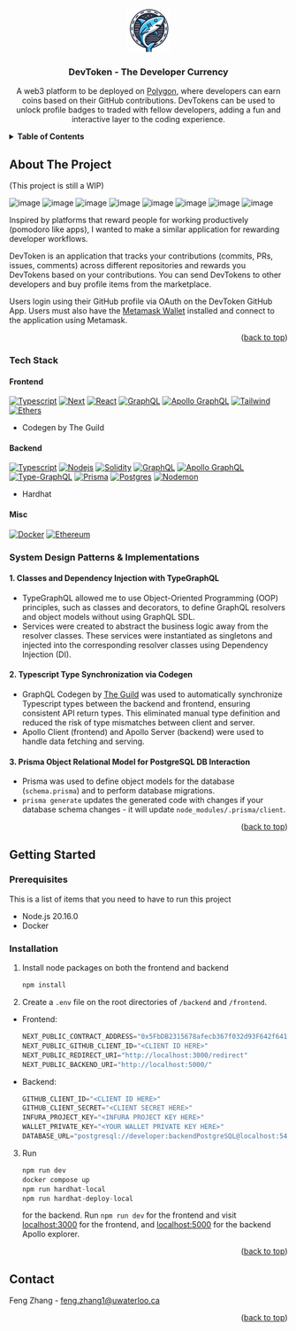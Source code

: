 <a id="readme-top"></a>


<!-- PROJECT LOGO -->
<br />
<div align="center">
  <a href="https://github.com/othneildrew/Best-README-Template">
    <img src="frontend/app/icon.png" alt="Logo" width="80" height="80">
  </a>

  <h3 align="center"><strong>DevToken - The Developer Currency</strong></h3>

  <p align="center">
    A web3 platform to be deployed on <a href="https://polygon.technology/">Polygon</a>, where developers can earn coins based on their GitHub contributions. DevTokens can be used to unlock profile badges to traded with fellow developers, adding a fun and interactive layer to the coding experience. 
    <!-- <br />
    <a href="https://github.com/othneildrew/Best-README-Template"><strong>Explore the docs »</strong></a>
    <br />
    <br />
    <a href="https://github.com/othneildrew/Best-README-Template">View Demo</a>
    ·
    <a href="https://github.com/othneildrew/Best-README-Template/issues/new?labels=bug&template=bug-report---.md">Report Bug</a>
    ·
    <a href="https://github.com/othneildrew/Best-README-Template/issues/new?labels=enhancement&template=feature-request---.md">Request Feature</a> -->
  </p>
</div>



<!-- TABLE OF CONTENTS -->
<details>
  <summary><strong>Table of Contents</strong></summary>
  <ol>
    <li>
      <a href="#about-the-project">About The Project</a>
      <ul>
        <li><a href="#tech-stack">Tech Stack</a></li>
        <li><a href="#tech-stack">System Design Patterns and Implementations</a></li>
      </ul>
    </li>
    <li>
      <a href="#getting-started">Getting Started</a>
      <ul>
        <li><a href="#prerequisites">Prerequisites</a></li>
        <li><a href="#installation">Installation</a></li>
      </ul>
    </li>
    <li><a href="#contact">Contact</a></li>
    <li><a href="#acknowledgments">Acknowledgments</a></li>
  </ol>
</details>



<!-- ABOUT THE PROJECT -->
## About The Project

(This project is still a WIP)
<!-- [![Product Name Screen Shot][product-screenshot]](https://example.com) -->
![image](https://github.com/user-attachments/assets/d876664a-f1b5-4bc4-aba4-dd5da477055d)
![image](https://github.com/user-attachments/assets/90b4221c-7087-4b5f-a415-339ab6f685db)
![image](https://github.com/user-attachments/assets/d0a51753-6316-45a4-818e-29e953750100)
![image](https://github.com/user-attachments/assets/8fae9b37-f591-45a4-af73-4554e15d943b)
![image](https://github.com/user-attachments/assets/96eaeb19-0bb6-42cc-966d-f1994afb5c76)
![image](https://github.com/user-attachments/assets/7229f231-4822-4786-a6ee-c412c55fa1e3)
![image](https://github.com/user-attachments/assets/7108208a-57e5-4422-adbf-fc450b4a6746)
![image](https://github.com/user-attachments/assets/4f607035-b2c3-49f2-a20a-e5489411addc)


Inspired by platforms that reward people for working productively (pomodoro like apps), I wanted to make a similar application for rewarding developer workflows. 

DevToken is an application that tracks your contributions (commits, PRs, issues, comments) across different repositories and rewards you DevTokens based on your contributions. You can send DevTokens to other developers and buy profile items from the marketplace. 

Users login using their GitHub profile via OAuth on the DevToken GitHub App. Users must also have the [Metamask Wallet](https://metamask.io/) installed and connect to the application using Metamask. 

<p align="right">(<a href="#readme-top">back to top</a>)</p>



### Tech Stack

#### Frontend
 [![Typescript][Typescript-shield]][Typescript-url]
 [![Next][Next.js]][Next-url]
 [![React][React.js]][React-url]
 [![GraphQL][GraphQL-shield]][GraphQL-url]
 [![Apollo GraphQL][Apollo-GraphQL-shield]][Apollo-GraphQL-url]
 [![Tailwind][Tailwind-shield]][Tailwind-url]
 [![Ethers][Ethers-shield]][Ethers-url]
 * Codegen by The Guild

#### Backend
 [![Typescript][Typescript-shield]][Typescript-url]
 [![Nodejs][Node-shield]][Node-url]
 [![Solidity][Solidity-shield]][Solidity-url]
 [![GraphQL][GraphQL-shield]][GraphQL-url]
 [![Apollo GraphQL][Apollo-GraphQL-shield]][Apollo-GraphQL-url]
 [![Type-GraphQL][Type-GraphQL-shield]][Type-GraphQL-url]
 [![Prisma][Prisma-shield]][Prisma-url]
 [![Postgres][Postgres-shield]][Postgres-url]
 [![Nodemon][Nodemon-shield]][Nodemon-url]
 * Hardhat
 
#### Misc
 [![Docker][Docker-shield]][Docker-url]
 [![Ethereum][Ethereum-shield]][Ethereum-url]

### System Design Patterns & Implementations

#### 1. Classes and Dependency Injection with TypeGraphQL
- TypeGraphQL allowed me to use Object-Oriented Programming (OOP) principles, such as classes and decorators, to define GraphQL resolvers and object models without using GraphQL SDL.
- Services were created to abstract the business logic away from the resolver classes. These services were instantiated as singletons and injected into the corresponding resolver classes using Dependency Injection (DI).

#### 2. Typescript Type Synchronization via Codegen
- GraphQL Codegen by [The Guild](https://the-guild.dev/graphql/codegen) was used to automatically synchronize Typescript types between the backend and frontend, ensuring consistent API return types. This eliminated manual type definition and reduced the risk of type mismatches between client and server.
- Apollo Client (frontend) and Apollo Server (backend) were used to handle data fetching and serving. 

#### 3. Prisma Object Relational Model for PostgreSQL DB Interaction
- Prisma was used to define object models for the database (`schema.prisma`) and to perform database migrations.
- `prisma generate` updates the generated code with changes if your database schema changes - it will update `node_modules/.prisma/client`.

<p align="right">(<a href="#readme-top">back to top</a>)</p>


<!-- GETTING STARTED -->
## Getting Started


### Prerequisites

This is a list of items that you need to have to run this project
* Node.js 20.16.0
* Docker

### Installation

1. Install node packages on both the frontend and backend
    ```sh
    npm install
    ```

2. Create a `.env` file on the root directories of `/backend` and `/frontend`. 
- Frontend:
   ```js
  NEXT_PUBLIC_CONTRACT_ADDRESS="0x5FbDB2315678afecb367f032d93F642f64180aa3" 
  NEXT_PUBLIC_GITHUB_CLIENT_ID="<CLIENT ID HERE>"
  NEXT_PUBLIC_REDIRECT_URI="http://localhost:3000/redirect"
  NEXT_PUBLIC_BACKEND_URI="http://localhost:5000/"
   ```
   
- Backend:
  ```js
  GITHUB_CLIENT_ID="<CLIENT ID HERE>"
  GITHUB_CLIENT_SECRET="<CLIENT SECRET HERE>"
  INFURA_PROJECT_KEY="<INFURA PROJECT KEY HERE>"
  WALLET_PRIVATE_KEY="<YOUR WALLET PRIVATE KEY HERE>"
  DATABASE_URL="postgresql://developer:backendPostgreSQL@localhost:5432/devtoken"
  ```

3. Run 
    ```js
    npm run dev
    docker compose up
    npm run hardhat-local
    npm run hardhat-deploy-local
    ``` 
    for the backend. Run `npm run dev` for the frontend and visit [localhost:3000](http://localhost:3000/) for the frontend, and [localhost:5000](http://localhost:5000/) for the backend Apollo explorer.

<p align="right">(<a href="#readme-top">back to top</a>)</p>


<!-- CONTACT -->
## Contact

Feng Zhang - [feng.zhang1@uwaterloo.ca](mailto:feng.zhang1@uwaterloo.ca)

<p align="right">(<a href="#readme-top">back to top</a>)</p>

<!-- 
<!-- ACKNOWLEDGMENTS -->
<!-- ## Acknowledgments

Use this space to list resources you find helpful and would like to give credit to. I've included a few of my favorites to kick things off!

* [Choose an Open Source License](https://choosealicense.com)
* [GitHub Emoji Cheat Sheet](https://www.webpagefx.com/tools/emoji-cheat-sheet)
* [Malven's Flexbox Cheatsheet](https://flexbox.malven.co/)
* [Malven's Grid Cheatsheet](https://grid.malven.co/)
* [Img Shields](https://shields.io)
* [GitHub Pages](https://pages.github.com)
* [Font Awesome](https://fontawesome.com)
* [React Icons](https://react-icons.github.io/react-icons/search)

<p align="right">(<a href="#readme-top">back to top</a>)</p> --> 



<!-- MARKDOWN LINKS & IMAGES -->
<!-- https://www.markdownguide.org/basic-syntax/#reference-style-links -->
[contributors-shield]: https://img.shields.io/github/contributors/othneildrew/Best-README-Template.svg?style=for-the-badge
[contributors-url]: https://github.com/othneildrew/Best-README-Template/graphs/contributors
[forks-shield]: https://img.shields.io/github/forks/othneildrew/Best-README-Template.svg?style=for-the-badge
[forks-url]: https://github.com/othneildrew/Best-README-Template/network/members
[stars-shield]: https://img.shields.io/github/stars/othneildrew/Best-README-Template.svg?style=for-the-badge
[stars-url]: https://github.com/othneildrew/Best-README-Template/stargazers
[issues-shield]: https://img.shields.io/github/issues/othneildrew/Best-README-Template.svg?style=for-the-badge
[issues-url]: https://github.com/othneildrew/Best-README-Template/issues
[license-shield]: https://img.shields.io/github/license/othneildrew/Best-README-Template.svg?style=for-the-badge
[license-url]: https://github.com/othneildrew/Best-README-Template/blob/master/LICENSE.txt
[linkedin-shield]: https://img.shields.io/badge/-LinkedIn-black.svg?style=for-the-badge&logo=linkedin&colorB=555
[linkedin-url]: https://linkedin.com/in/othneildrew
[product-screenshot]: images/screenshot.png
[Next.js]: https://img.shields.io/badge/next.js-000000?style=for-the-badge&logo=nextdotjs&logoColor=white
[Next-url]: https://nextjs.org/
[React.js]: https://img.shields.io/badge/React-20232A?style=for-the-badge&logo=react&logoColor=61DAFB
[React-url]: https://reactjs.org/

[GraphQL-shield]: https://img.shields.io/badge/GraphQl-E10098?style=for-the-badge&logo=graphql&logoColor=white
[GraphQL-url]: https://graphql.org/

[Apollo-GraphQL-shield]: https://img.shields.io/badge/-ApolloGraphQL-311C87?style=for-the-badge&logo=apollo-graphql
[Apollo-GraphQL-url]: https://www.apollographql.com/

[Typescript-shield]: https://img.shields.io/badge/typescript-%23007ACC.svg?style=for-the-badge&logo=typescript&logoColor=white
[Typescript-url]: https://www.typescriptlang.org/

[Tailwind-shield]: https://img.shields.io/badge/tailwindcss-%2338B2AC.svg?style=for-the-badge&logo=tailwind-css&logoColor=white
[Tailwind-url]: https://tailwindcss.com/

[Type-GraphQL-shield]: https://img.shields.io/badge/-TypeGraphQL-%23C04392?style=for-the-badge
[Type-GraphQL-url]: https://typegraphql.com/

[Docker-shield]: https://img.shields.io/badge/docker-%230db7ed.svg?style=for-the-badge&logo=docker&logoColor=white
[Docker-url]: https://www.docker.com/

[Prisma-shield]: https://img.shields.io/badge/Prisma-3982CE?style=for-the-badge&logo=Prisma&logoColor=white
[Prisma-url]: https://www.prisma.io/

[Postgres-shield]: https://img.shields.io/badge/postgres-%23316192.svg?style=for-the-badge&logo=postgresql&logoColor=white
[Postgres-url]: https://www.postgresql.org/

[Node-shield]: https://img.shields.io/badge/node.js-6DA55F?style=for-the-badge&logo=node.js&logoColor=white
[Node-url]: https://nodejs.org/en

[Nodemon-shield]: https://img.shields.io/badge/NODEMON-%23323330.svg?style=for-the-badge&logo=nodemon&logoColor=%BBDEAD
[Nodemon-url]: https://www.npmjs.com/package/nodemon

[Ethereum-shield]: https://img.shields.io/badge/Ethereum-3C3C3D?style=for-the-badge&logo=Ethereum&logoColor=white
[Ethereum-url]: https://ethereum.org/en/

[Ethers-shield]: https://img.shields.io/badge/ETHERS.JS-red?style=for-the-badge&logo=ethers&logoColor=%23FFFFFF&logoSize=auto&color=%2324359f
[Ethers-url]: https://docs.ethers.org/v5/

[Solidity-shield]: https://img.shields.io/badge/Solidity-%23363636.svg?style=for-the-badge&logo=solidity&logoColor=white
[Solidity-url]: https://soliditylang.org/

